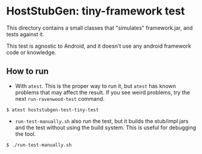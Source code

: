 # HostStubGen: tiny-framework test

This directory contains a small classes that "simulates" framework.jar, and tests against it.

This test is agnostic to Android, and it doesn't use any android framework code or knowledge.

## How to run

- With `atest`. This is the proper way to run it, but `atest` has known problems that may
  affect the result. If you see weird problems, try the next `run-ravenwood-test` command.

```
$ atest hoststubgen-test-tiny-test
```

- `run-test-manually.sh` also run the test, but it builds the stub/impl jars and the test without
  using the build system. This is useful for debugging the tool.

```
$ ./run-test-manually.sh
```